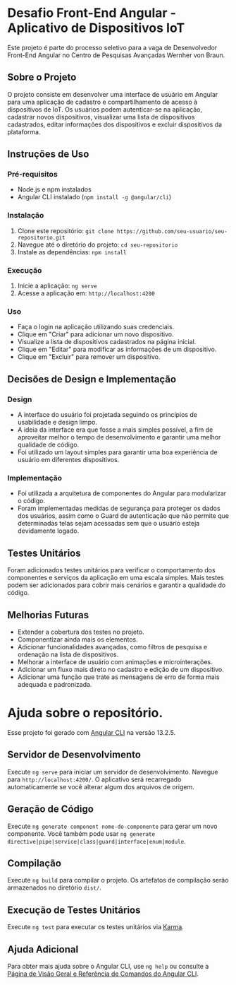 # Desafio Front-End Angular - Aplicativo de Dispositivos IoT

Este projeto é parte do processo seletivo para a vaga de Desenvolvedor Front-End Angular no Centro de Pesquisas Avançadas Wernher von Braun.

## Sobre o Projeto

O projeto consiste em desenvolver uma interface de usuário em Angular para uma aplicação de cadastro e compartilhamento de acesso à dispositivos de IoT. Os usuários podem autenticar-se na aplicação, cadastrar novos dispositivos, visualizar uma lista de dispositivos cadastrados, editar informações dos dispositivos e excluir dispositivos da plataforma.

## Instruções de Uso

### Pré-requisitos

- Node.js e npm instalados
- Angular CLI instalado (`npm install -g @angular/cli`)

### Instalação

1. Clone este repositório: `git clone https://github.com/seu-usuario/seu-repositorio.git`
2. Navegue até o diretório do projeto: `cd seu-repositorio`
3. Instale as dependências: `npm install`

### Execução

1. Inicie a aplicação: `ng serve`
2. Acesse a aplicação em: `http://localhost:4200`

### Uso

- Faça o login na aplicação utilizando suas credenciais.
- Clique em "Criar" para adicionar um novo dispositivo.
- Visualize a lista de dispositivos cadastrados na página inicial.
- Clique em "Editar" para modificar as informações de um dispositivo.
- Clique em "Excluir" para remover um dispositivo.

## Decisões de Design e Implementação

### Design

- A interface do usuário foi projetada seguindo os princípios de usabilidade e design limpo.
- A ideia da interface era que fosse a mais simples possível, a fim de aproveitar melhor o tempo de desenvolvimento e garantir uma melhor qualidade de código.
- Foi utilizado um layout simples para garantir uma boa experiência de usuário em diferentes dispositivos.

### Implementação

- Foi utilizada a arquitetura de componentes do Angular para modularizar o código.
- Foram implementadas medidas de segurança para proteger os dados dos usuários, assim como o Guard de autenticação que não permite que determinadas telas sejam acessadas sem que o usuário esteja devidamente logado.

## Testes Unitários

Foram adicionados testes unitários para verificar o comportamento dos componentes e serviços da aplicação em uma escala simples. Mais testes podem ser adicionados para cobrir mais cenários e garantir a qualidade do código.

## Melhorias Futuras

- Extender a cobertura dos testes no projeto.
- Componentizar ainda mais os elementos.
- Adicionar funcionalidades avançadas, como filtros de pesquisa e ordenação na lista de dispositivos.
- Melhorar a interface de usuário com animações e microinterações.
- Adicionar um fluxo mais direto no cadastro e edição de um dispositivo.
- Adicionar uma função que trate as mensagens de erro de forma mais adequada e padronizada.

# Ajuda sobre o repositório.

Esse projeto foi gerado com [Angular CLI](https://github.com/angular/angular-cli) na versão 13.2.5.

## Servidor de Desenvolvimento

Execute `ng serve` para iniciar um servidor de desenvolvimento. Navegue para `http://localhost:4200/`. O aplicativo será recarregado automaticamente se você alterar algum dos arquivos de origem.

## Geração de Código

Execute `ng generate component nome-do-componente` para gerar um novo componente. Você também pode usar `ng generate directive|pipe|service|class|guard|interface|enum|module`.

## Compilação

Execute `ng build` para compilar o projeto. Os artefatos de compilação serão armazenados no diretório `dist/`.

## Execução de Testes Unitários

Execute `ng test` para executar os testes unitários via [Karma](https://karma-runner.github.io).

## Ajuda Adicional

Para obter mais ajuda sobre o Angular CLI, use `ng help` ou consulte a [Página de Visão Geral e Referência de Comandos do Angular CLI](https://angular.io/cli).
